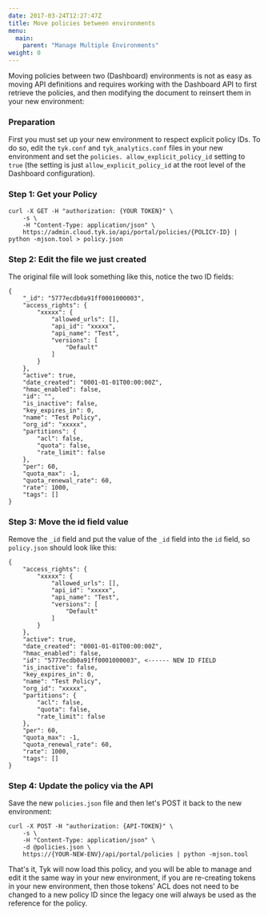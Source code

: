 ```yaml
---
date: 2017-03-24T12:27:47Z
title: Move policies between environments
menu:
  main:
    parent: "Manage Multiple Environments"
weight: 0 
---
```


Moving policies between two (Dashboard) environments is not as easy as moving API definitions and requires working with the Dashboard API to first retrieve the policies, and then modifying the document to reinsert them in your new environment:

### Preparation

First you must set up your new environment to respect explicit policy IDs. To do so, edit the `tyk.conf` and `tyk_analytics.conf` files in your new environment and set the `policies. allow_explicit_policy_id` setting to `true` (the setting is just `allow_explicit_policy_id` at the root level of the Dashboard configuration).

### Step 1: Get your Policy

```{.copyWrapper}
curl -X GET -H "authorization: {YOUR TOKEN}" \
    -s \
    -H "Content-Type: application/json" \
    https://admin.cloud.tyk.io/api/portal/policies/{POLICY-ID} | python -mjson.tool > policy.json
```

### Step 2: Edit the file we just created

The original file will look something like this, notice the two ID fields:

```{.json}
{
    "_id": "5777ecdb0a91ff0001000003",
    "access_rights": {
        "xxxxx": {
            "allowed_urls": [],
            "api_id": "xxxxx",
            "api_name": "Test",
            "versions": [
                "Default"
            ]
        }
    },
    "active": true,
    "date_created": "0001-01-01T00:00:00Z",
    "hmac_enabled": false,
    "id": "",
    "is_inactive": false,
    "key_expires_in": 0,
    "name": "Test Policy",
    "org_id": "xxxxx",
    "partitions": {
        "acl": false,
        "quota": false,
        "rate_limit": false
    },
    "per": 60,
    "quota_max": -1,
    "quota_renewal_rate": 60,
    "rate": 1000,
    "tags": []
}
```

### Step 3: Move the id field value

Remove the `_id` field and put the value of the `_id` field into the `id` field, so `policy.json` should look like this:

```{.json}
{
    "access_rights": {
        "xxxxx": {
            "allowed_urls": [],
            "api_id": "xxxxx",
            "api_name": "Test",
            "versions": [
                "Default"
            ]
        }
    },
    "active": true,
    "date_created": "0001-01-01T00:00:00Z",
    "hmac_enabled": false,
    "id": "5777ecdb0a91ff0001000003", <------ NEW ID FIELD
    "is_inactive": false,
    "key_expires_in": 0,
    "name": "Test Policy",
    "org_id": "xxxxx",
    "partitions": {
        "acl": false,
        "quota": false,
        "rate_limit": false
    },
    "per": 60,
    "quota_max": -1,
    "quota_renewal_rate": 60,
    "rate": 1000,
    "tags": []
}
```

### Step 4: Update the policy via the API

Save the new `policies.json` file and then let's POST it back to the new environment:

```{.copyWrapper}
curl -X POST -H "authorization: {API-TOKEN}" \
    -s \
    -H "Content-Type: application/json" \
    -d @policies.json \
    https://{YOUR-NEW-ENV}/api/portal/policies | python -mjson.tool
```

That's it, Tyk will now load this policy, and you will be able to manage and edit it the same way in your new environment, if you are re-creating tokens in your new environment, then those tokens' ACL does not need to be changed to a new policy ID since the legacy one will always be used as the reference for the policy.

